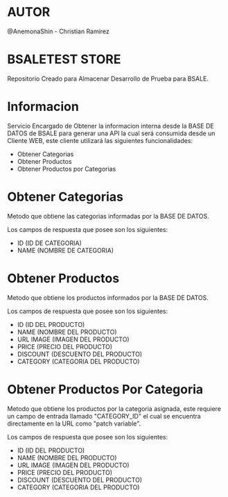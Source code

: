 # AUTOR
@AnemonaShin - Christian Ramirez

# BSALETEST STORE
Repositorio Creado para Almacenar Desarrollo de Prueba para BSALE.

# Informacion
Servicio Encargado de Obtener la informacion interna desde la BASE DE DATOS de BSALE para generar una API la cual será consumida desde un Cliente WEB, este cliente utilizará las siguientes funcionalidades:

- Obtener Categorias
- Obtener Productos
- Obtener Productos por Categorias

# Obtener Categorias
Metodo que obtiene las categorias informadas por la BASE DE DATOS.

Los campos de respuesta que posee son los siguientes:
- ID (ID DE CATEGORIA)
- NAME (NOMBRE DE CATEGORIA)

# Obtener Productos
Metodo que obtiene los productos informados por la BASE DE DATOS.

Los campos de respuesta que posee son los siguientes:
- ID (ID DEL PRODUCTO)
- NAME (NOMBRE DEL PRODUCTO)
- URL IMAGE (IMAGEN DEL PRODUCTO)
- PRICE (PRECIO DEL PRODUCTO)
- DISCOUNT (DESCUENTO DEL PRODUCTO)
- CATEGORY (CATEGORIA DEL PRODUCTO)

# Obtener Productos Por Categoria
Metodo que obtiene los productos por la categoria asignada, este requiere un campo de entrada llamado "CATEGORY_ID" el cual se encuentra directamente en la URL como "patch variable".

Los campos de respuesta que posee son los siguientes:
- ID (ID DEL PRODUCTO)
- NAME (NOMBRE DEL PRODUCTO)
- URL IMAGE (IMAGEN DEL PRODUCTO)
- PRICE (PRECIO DEL PRODUCTO)
- DISCOUNT (DESCUENTO DEL PRODUCTO)
- CATEGORY (CATEGORIA DEL PRODUCTO)